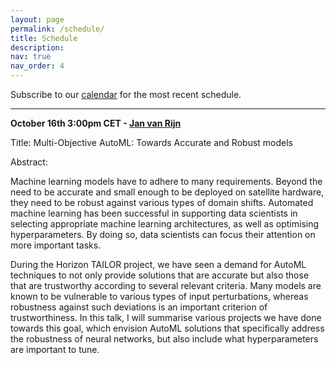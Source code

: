 ```yaml
---
layout: page
permalink: /schedule/
title: Schedule
description: 
nav: true
nav_order: 4
---
```



Subscribe to our [calendar](https://calendar.google.com/calendar/u/2?cid=YXV0b21sc2VtaW5hckBnbWFpbC5jb20) for the most recent schedule.

---------

**October 16th 3:00pm CET - [Jan van Rijn](www.universiteitleiden.nl/en/staffmembers/jan-van-rijn#tab-1)**

Title: Multi-Objective AutoML: Towards Accurate and Robust models

Abstract: 

Machine learning models have to adhere to many requirements. Beyond the need to be accurate and small enough to be deployed on satellite hardware, they need to be robust against various types of domain shifts. Automated machine learning has been successful in supporting data scientists in selecting appropriate machine learning architectures, as well as optimising hyperparameters. By doing so, data scientists can focus their attention on more important tasks. 

During the Horizon TAILOR project, we have seen a demand for AutoML techniques to not only provide solutions that are accurate but also those that are trustworthy according to several relevant criteria. 
Many models are known to be vulnerable to various types of input perturbations, whereas robustness against such deviations is an important criterion of trustworthiness. In this talk, I will summarise various projects we have done towards this goal, which envision AutoML solutions that specifically address the robustness of neural networks, but also include what hyperparameters are important to tune.


